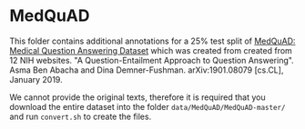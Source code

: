 # MedQuAD

This folder contains additional annotations for a 25% test split of [MedQuAD: Medical Question Answering Dataset](https://github.com/abachaa/MedQuAD) which was created from created from 12 NIH websites. "A Question-Entailment Approach to Question Answering". Asma Ben Abacha and Dina Demner-Fushman. arXiv:1901.08079 [cs.CL], January 2019.

We cannot provide the original texts, therefore it is required that you download the entire dataset into the folder `data/MedQuAD/MedQuAD-master/` and run `convert.sh` to create the files.
